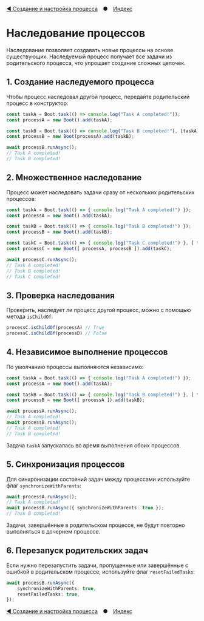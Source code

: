 [◀ Создание и настройка процесса](./04-PROCESS.md) ● [Индекс](./README.md)

# Наследование процессов
Наследование позволяет создавать новые процессы на основе существующих.
Наследуемый процесс получает все задачи из родительского процесса, что упрощает создание сложных цепочек.

## 1. Создание наследуемого процесса
Чтобы процесс наследовал другой процесс, передайте родительский процесс в конструктор:

```ts
const taskA = Boot.task(() => console.log("Task A completed!"));
const processA = new Boot().add(taskA);

const taskB = Boot.task(() => console.log("Task B completed!"), [taskA]);
const processB = new Boot(processA).add(taskB);

await processB.runAsync();
// Task A completed!
// Task B completed!
```

## 2. Множественное наследование
Процесс может наследовать задачи сразу от нескольких родительских процессов:
```ts
const taskA = Boot.task(() => { console.log("Task A completed!") });
const processA = new Boot().add(taskA);

const taskB = Boot.task(() => { console.log("Task B completed!") });
const processB = new Boot().add(taskB);

const taskC = Boot.task(() => { console.log("Task C completed!") }, [ taskA, taskB ]);
const processC = new Boot([ processA, processB ]).add(taskC);

await processC.runAsync();
// Task A completed!
// Task B completed!
// Task C completed!
```

## 3. Проверка наследования

Проверить, наследует ли процесс другой процесс, можно с помощью метода `isChildOf`:
```ts
processC.isChildOf(processA) // True
processC.isChildOf(processD) // False
```

## 4. Независимое выполнение процессов
По умолчанию процессы выполняются независимо:
```ts
const taskA = Boot.task(() => { console.log("Task A completed!") });
const processA = new Boot().add(taskA);

const taskB = Boot.task(() => { console.log("Task B completed!") }, [ taskA ]);
const processB = new Boot([ processA ]).add(taskB);

await processA.runAsync();
// Task A completed!
await processB.runAsync();
// Task A completed!
// Task B completed!
```
Задача `taskA` запускалась во время выполнения обоих процессов.

## 5. Синхронизация процессов
Для синхронизации состояний задач между процессами используйте флаг `synchronizeWithParents`:
```ts
await processA.runAsync();
// Task A completed!
await processB.runAsync({ synchronizeWithParents: true });
// Task B completed!
```
Задачи, завершённые в родительском процессе, не будут повторно выполняться в дочернем процессе.

## 6. Перезапуск родительских задач
Если нужно перезапустить задачи, пропущенные или завершённые с ошибкой в родительском процессе,
используйте флаг `resetFailedTasks`:
```ts
await processB.runAsync({
    synchronizeWithParents: true, 
    resetFailedTasks: true,
});
```

[◀ Создание и настройка процесса](./04-PROCESS.md) ● [Индекс](./README.md)
